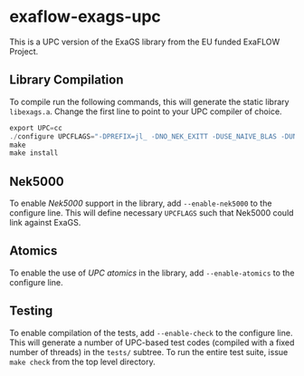 # exaflow-exags-upc
This is a UPC version of the ExaGS library from the EU funded ExaFLOW Project.

## Library Compilation
To compile run the following commands, this will generate the static library ```libexags.a```. Change the first line to point to your UPC compiler of choice.

```C
export UPC=cc
./configure UPCFLAGS="-DPREFIX=jl_ -DNO_NEK_EXITT -DUSE_NAIVE_BLAS -DUNDERSCORE"
make
make install
```

## Nek5000
To enable _Nek5000_ support in the library, add ```--enable-nek5000``` to the configure line. This will define necessary ```UPCFLAGS``` such that Nek5000 could link against ExaGS.

## Atomics
To enable the use of _UPC atomics_ in the library, add ```--enable-atomics``` to the configure line.

## Testing
To enable compilation of the tests, add ```--enable-check``` to the configure line. This will generate a number of UPC-based test codes (compiled with a fixed number of threads) in the ```tests/``` subtree. To run the entire test suite, issue ```make check``` from the top level directory.